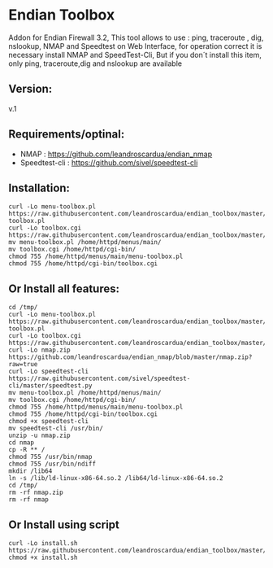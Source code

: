 
Endian Toolbox
=============
Addon for Endian Firewall 3.2, This tool allows to use : ping, traceroute , dig, nslookup, NMAP and Speedtest on Web Interface, for operation correct it is necessary install NMAP and SpeedTest-Cli, But if you don´t install this item, only ping, traceroute,dig and nslookup are available

Version:
--------
v.1

Requirements/optinal:
--------
- NMAP : https://github.com/leandroscardua/endian_nmap
- Speedtest-cli : https://github.com/sivel/speedtest-cli

Installation:
--------
    curl -Lo menu-toolbox.pl https://raw.githubusercontent.com/leandroscardua/endian_toolbox/master/menu-toolbox.pl
    curl -Lo toolbox.cgi https://raw.githubusercontent.com/leandroscardua/endian_toolbox/master/toolbox.cgi
    mv menu-toolbox.pl /home/httpd/menus/main/
    mv toolbox.cgi /home/httpd/cgi-bin/
    chmod 755 /home/httpd/menus/main/menu-toolbox.pl
    chmod 755 /home/httpd/cgi-bin/toolbox.cgi
  
  
  
Or Install all features:
--------
    cd /tmp/
    curl -Lo menu-toolbox.pl https://raw.githubusercontent.com/leandroscardua/endian_toolbox/master/menu-toolbox.pl
    curl -Lo toolbox.cgi https://raw.githubusercontent.com/leandroscardua/endian_toolbox/master/toolbox.cgi
    curl -Lo nmap.zip https://github.com/leandroscardua/endian_nmap/blob/master/nmap.zip?raw=true
    curl -Lo speedtest-cli https://raw.githubusercontent.com/sivel/speedtest-cli/master/speedtest.py
    mv menu-toolbox.pl /home/httpd/menus/main/
    mv toolbox.cgi /home/httpd/cgi-bin/
    chmod 755 /home/httpd/menus/main/menu-toolbox.pl
    chmod 755 /home/httpd/cgi-bin/toolbox.cgi
    chmod +x speedtest-cli
    mv speedtest-cli /usr/bin/
    unzip -u nmap.zip
    cd nmap
    cp -R ** /
    chmod 755 /usr/bin/nmap
    chmod 755 /usr/bin/ndiff
    mkdir /lib64
    ln -s /lib/ld-linux-x86-64.so.2 /lib64/ld-linux-x86-64.so.2
    cd /tmp/
    rm -rf nmap.zip
    rm -rf nmap    
    
    
Or Install using script
--------
    curl -Lo install.sh https://raw.githubusercontent.com/leandroscardua/endian_toolbox/master/install.sh
    chmod +x install.sh

